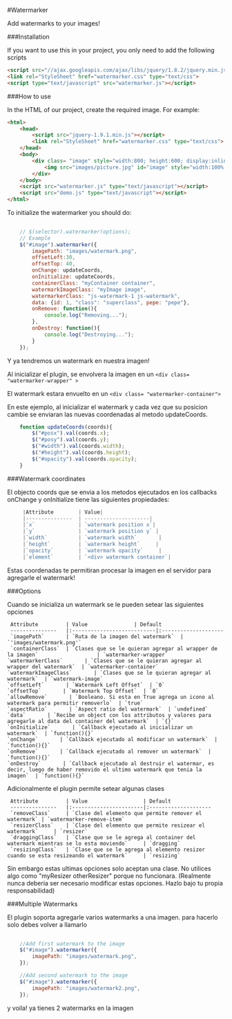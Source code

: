 #Watermarker

Add watermarks to your images!
 
###Installation

If you want to use this in your project, you only need to add the following scripts

```HTML
<script src="//ajax.googleapis.com/ajax/libs/jquery/1.8.2/jquery.min.js"></script>
<link rel="StyleSheet" href="watermarker.css" type="text/css">
<script type="text/javascript" src="watermarker.js"></script>
```


###How to use

In the HTML of our project, create the required image. For example:

```HTML
<html>
    <head>
        <script src="jquery-1.9.1.min.js"></script>
        <link rel="StyleSheet" href="watermarker.css" type="text/css">
    </head>
    <body>
        <div class= "image" style="width:800; height:600; display:inline-block;position: relative;left: 25px;top: 30px;" >
            <img src="images/picture.jpg" id="image" style="width:100%;height:100%;" >
        </div>
    </body>
    <script src="watermarker.js" type="text/javascript"></script>
    <script src="demo.js" type="text/javascript"></script>
</html>
```

To initialize the watermarker you should do:

```javascript
    
    // $(selector).watermarker(options);
    // Example
    $("#image").watermarker({
        imagePath: "images/watermark.png",
        offsetLeft:30,
        offsetTop: 40,
        onChange: updateCoords,
        onInitialize: updateCoords,
        containerClass: "myContainer container",
        watermarkImageClass: "myImage image",       
        watermarkerClass: "js-watermark-1 js-watermark",
        data: {id: 1, "class": "superclass", pepe: "pepe"},     
        onRemove: function(){
            console.log("Removing...");
        },
        onDestroy: function(){
            console.log("Destroying...");
        }
    });
```

Y ya tendremos un watermark en nuestra imagen! 

Al inicializar el plugin, se envolvera la imagen en un ```<div class= "watermarker-wrapper" >``` 

El watermark estara envuelto en un ```<div class= "watermarker-container"> ```

En este ejemplo, al inicializar el watermark y cada vez que su posicion cambie se enviaran las nuevas coordenadas al metodo updateCoords.

```javascript
    function updateCoords(coords){
        $("#posx").val(coords.x);
        $("#posy").val(coords.y);
        $("#width").val(coords.width);
        $("#height").val(coords.height);
        $("#opacity").val(coords.opacity);      
    }
```

###Watermark coordinates

El objecto coords que se envia a los metodos ejecutados en los callbacks onChange y onInitialize tiene las siguientes propiedades:

```javascript
     |Attribute        | Value|
     |---------------  | ---------------------|
     |`x`              | `watermark position x`|
     |`y`              | `watermark position y` |                
     |`width`          | `watermark width`       |          
     |`height`         | `watermark height`     |
     |`opacity`        | `watermark opacity`     |            
     |`element`        | `<div> watermark container`|                 
```

Estas coordenadas te permitiran procesar la imagen en el servidor para agregarle el watermark!

###Options

Cuando se inicializa un watermark se le pueden setear las siguientes opciones

     Attribute         | Value               | Default
     ---------------   |:---------------------------|:--------------------
     `imagePath`       | `Ruta de la imagen del watermark`  | `'images/watermark.png'`
     `containerClass`  | `Clases que se le quieran agregar al wrapper de la imagen`                   | `watermarker-wrapper`
    `watermarkerClass`       | `Clases que se le quieran agregar al wrapper del watermark`  | `watermarker-container`
    `watermarkImageClass`       | `Clases que se le quieran agregar al watermark`  | `watermark-image`
    `offsetLeft`       | `Watermark Left Offset`  | `0`
    `offsetTop`       | `Watermark Top Offset`  | `0`
    `allowRemove`       | `Booleano. Si esta en True agrega un icono al watermark para permitir removerlo`  | `true`
    `aspectRatio`       | `Aspect ratio del watermark`  | `undefined`
    `data`       | `Recibe un object con los attributos y valores para agregarle al data del container del watermark`  | `{}`
    `onInitialize`       | `Callback ejecutado al inicializar un watermark`  | `function(){}`
    `onChange`       | `Callback ejecutado al modificar un watermark`  | `function(){}`
    `onRemove`       | `Callback ejecutado al remover un watermark`  | `function(){}`
    `onDestroy`       | `Callback ejecutado al destruir el watermar, es decir, luego de haber removido el ultimo watermark que tenia la imagen`  | `function(){}`

Adicionalmente el plugin permite setear algunas clases
 
     Attribute         | Value                  | Default
     ---------------   |:-----------------------|:--------------------
     `removeClass`     | `Clase del elemento que permite remover el watermark` | `watermarker-remove-item`
     `resizerClass`    | `Clase del elemento que permite resizear el watermark`     | `resizer`
     `draggingClass`   | `Clase que se le agrega al container del watermark mientras se lo esta moviendo`     | `dragging`
     `resizingClass`   | `Clase que se le agrega al elemento resizer cuando se esta resizeando el watermark`     | `resizing`

Sin embargo estas ultimas opciones solo aceptan una clase. No utilices algo como "myResizer otherResizer" porque no funcionara. (Realmente nunca deberia ser necesario modificar estas opciones. Hazlo bajo tu propia responsabilidad)

###Multiple Watermarks

El plugin soporta agregarle varios watermarks a una imagen. para hacerlo solo debes volver a llamarlo

```javascript
    
    //Add first watermark to the image
    $("#image").watermarker({
        imagePath: "images/watermark.png",
    });

    //Add second watermark to the image
    $("#image").watermarker({
        imagePath: "images/watermark2.png",
    });

```

y voila! ya tienes 2 watermarks en la imagen